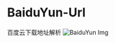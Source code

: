 # BaiduYun-Url
百度云下载地址解析
![BaiduYun Img](yun.baidu.com/box-static/disk-theme/theme/white/img/logo.png)
